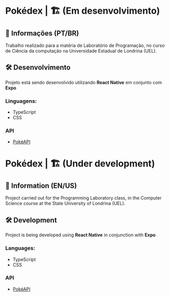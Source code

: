 # Pokédex | 🏗️ (Em desenvolvimento)
## 📌 Informações (PT/BR)

Trabalho realizado para a matéria de Laboratório de Programação, no curso de Ciência da computação na Universidade Estadual de Londrina (UEL).

##  🛠 Desenvolvimento
Projeto está sendo desenvolvido utilizando **React Native** em conjunto com **Expo**

### Linguagens:
- TypeScript
- CSS

### API
- [PokéAPI](https://pokeapi.co/docs/v2)

# Pokédex | 🏗️ (Under development)
## 📌 Information (EN/US)

Project carried out for the Programming Laboratory class, in the Computer Science course at the State University of Londrina (UEL).

##  🛠 Development
Project is being developed using **React Native** in conjunction with **Expo**
### Languages:
- TypeScript
- CSS

### API
- [PokéAPI](https://pokeapi.co/docs/v2)
